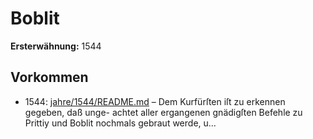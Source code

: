 # Boblit

**Ersterwähnung:** 1544

## Vorkommen
- 1544: [jahre/1544/README.md](../jahre/1544/README.md) – Dem Kurfürſten iſt zu erkennen gegeben, daß unge-
achtet aller ergangenen gnädigſten Befehle zu Prittiy und
Boblit nochmals gebraut werde, u...
